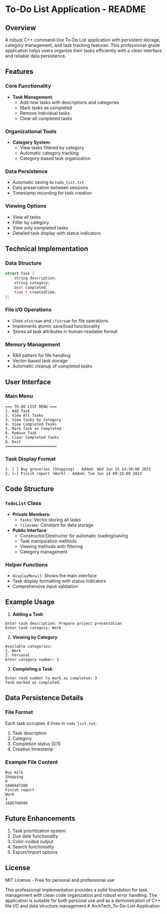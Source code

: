 # To-Do List Application - README

## Overview
A robust C++ command-line To-Do List application with persistent storage, category management, and task tracking features. This professional-grade application helps users organize their tasks efficiently with a clean interface and reliable data persistence.

## Features

### Core Functionality
- **Task Management**:
  - Add new tasks with descriptions and categories
  - Mark tasks as completed
  - Remove individual tasks
  - Clear all completed tasks

### Organizational Tools
- **Category System**:
  - View tasks filtered by category
  - Automatic category tracking
  - Category-based task organization

### Data Persistence
- Automatic saving to `todo_list.txt`
- Data preservation between sessions
- Timestamp recording for task creation

### Viewing Options
- View all tasks
- Filter by category
- View only completed tasks
- Detailed task display with status indicators

## Technical Implementation

### Data Structure
```cpp
struct Task {
    string description;
    string category;
    bool completed;
    time_t createdTime;
};
```

### File I/O Operations
- Uses `ofstream` and `ifstream` for file operations
- Implements atomic save/load functionality
- Stores all task attributes in human-readable format

### Memory Management
- RAII pattern for file handling
- Vector-based task storage
- Automatic cleanup of completed tasks

## User Interface

### Main Menu
```text
=== TO-DO LIST MENU ===
1. Add Task
2. View All Tasks
3. View Tasks by Category
4. View Completed Tasks
5. Mark Task as Completed
6. Remove Task
7. Clear Completed Tasks
8. Exit
=======================
```

### Task Display Format
```text
1. [ ] Buy groceries (Shopping) - Added: Wed Jun 15 14:30:00 2023
2. [✓] Finish report (Work) - Added: Tue Jun 14 09:15:00 2023
```

## Code Structure

### `TodoList` Class
- **Private Members**:
  - `tasks`: Vector storing all tasks
  - `filename`: Constant for data storage
- **Public Interface**:
  - Constructor/Destructor for automatic loading/saving
  - Task manipulation methods
  - Viewing methods with filtering
  - Category management

### Helper Functions
- `displayMenu()`: Shows the main interface
- Task display formatting with status indicators
- Comprehensive input validation

## Example Usage

1. **Adding a Task**:
```text
Enter task description: Prepare project presentation
Enter task category: Work
```

2. **Viewing by Category**:
```text
Available categories:
1. Work
2. Personal
Enter category number: 1
```

3. **Completing a Task**:
```text
Enter task number to mark as completed: 3
Task marked as completed.
```

## Data Persistence Details

### File Format
Each task occupies 4 lines in `todo_list.txt`:
1. Task description
2. Category
3. Completion status (0/1)
4. Creation timestamp

### Example File Content
```text
Buy milk
Shopping
0
1686847200
Finish report
Work
1
1686760500
```

## Future Enhancements

1. Task prioritization system
2. Due date functionality
3. Color-coded output
4. Search functionality
5. Export/import options

## License
MIT License - Free for personal and professional use

This professional implementation provides a solid foundation for task management with clean code organization and robust error handling. The application is suitable for both personal use and as a demonstration of C++ file I/O and data structure management.# ArchTech_To-Do-List-Application
